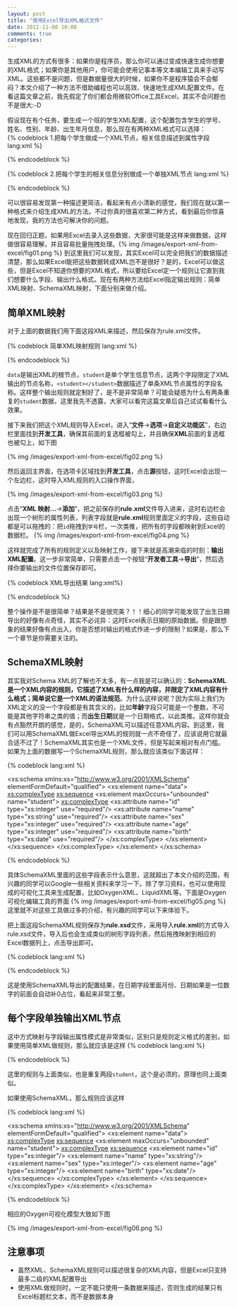 ```yaml
---
layout: post
title: "使用Excel导出XML格式文件"
date: 2012-11-08 10:08
comments: true
categories: 
---
```

生成XML的方式有很多：如果你是程序员，那么你可以通过变成快速生成你想要的XML格式；如果你是其他用户，你可能会使用记事本等文本编辑工具来手动写XML。这些都不是问题，但是数据量很大的时候，如果你不是程序猿会不会郁闷？<!--more-->本文介绍了一种方法不借助编程也可以高效、快速地生成XML配置文件。在看这篇文章之前，我先假定了你们都会用微软Office工具Excel，其实不会问题也不是很大:-D  

假设现在有个任务，要生成一个班的学生XML配置，这个配置包含学生的学号、姓名、性别、年龄、出生年月信息，那么现在有两种XML格式可以选择：  
{% codeblock 1.把每个学生做成一个XML节点，相关信息描述到属性字段 lang:xml %}
<student id="" name="" sex="" age="" birth=""/>

{% endcodeblock %}

{% codeblock 2.把每个学生的相关信息分别做成一个单独XML节点 lang:xml %}
<student>
	<id></id>
	<name></name>
	<sex></sex>
	<age></age>
	<birth></birth>
</student>

{% endcodeblock %}

可以很容易发现第一种描述更简洁，看起来有点小清新的感觉，我们现在就以第一种格式来介绍生成XML的方法。不过你真的很喜欢第二种方式，看到最后你惊喜地发现，我的方法也可解决你的问题。


现在回归正题，如果用Excel去录入这些数据，大家很可能是这样来做数据，这样做很容易理解，并且容易批量拖拽处理。{% img /images/export-xml-from-excel/fig01.png %}
到这里我们可以发现，其实Excel可以完全把我们的数据描述清楚，那么如果Excel能把这些数据转成XML岂不是很好？是的，Excel可以做这些，但是Excel不知道你想要的XML格式，所以要给Excel定一个规则让它直到我们想要什么字段、输出什么格式。现在有两种方法给Excel指定输出规则：简单XML映射、SchemaXML映射，下面分别来做介绍。  

## 简单XML映射
对于上面的数据我们用下面这段XML来描述，然后保存为rule.xml文件。

{% codeblock 简单XML映射规则 lang:xml %}
<data>
	<student id="" name="" sex="" age="" birth=""/>
	<student id="" name="" sex="" age="" birth=""/>
</data>

{% endcodeblock %}

<code>data</code>是输出XML的根节点，<code>student</code>是单个学生信息节点，这两个字段限定了XML输出的节点名称，<code>&lt;student&gt;&lt;/student&gt;</code>数据描述了单条XML节点属性的字段名称。这样整个输出规则就定制好了，是不是非常简单？可能会疑惑为什么有两条重复的<code>student</code>数据，这里我先不透露，大家可以看完这篇文章后自己试试看看什么效果。

接下来我们把这个XML规则导入Excel，进入“**文件**->**选项**->**自定义功能区**”，右边栏里面找到**开发工具**，确保其前面的复选框被勾上，并且确保**XML**前面的复选框也被勾上，如下图

{% img /images/export-xml-from-excel/fig02.png %}

然后返回主界面，在选项卡区域找到**开发工具**，点击**源**按钮，这时Excel会出现一个左边栏，这时导入XML规则的入口操作界面，

{% img /images/export-xml-from-excel/fig03.png %}

点击“**XML 映射...**->**添加**”，把之前保存的**rule.xml**文件导入进来，这时右边栏会出现一个树形的属性列表，列表字段就是**rule.xml**规则里面定义的字段，这些自动都是可以拖拽的：把<code>id</code>拖拽到<code>学号</code>栏，一次类推，把所有的字段都映射到Excel的数据栏。
{% img /images/export-xml-from-excel/fig04.png %}

这样就完成了所有的规则定义以及映射工作，接下来就是高潮来临的时刻：**输出XML配置**。这一步非常简单，只需要点击一个按钮“**开发者工具**->**导出**”，然后选择你要输出的文件位置保存即可。

{% codeblock XML导出结果 lang:xml%}
<?xml version="1.0" encoding="UTF-8" standalone="yes"?>
<data>
	<student id="5325035" name="name::01" sex="0" major="21" birth="33349"/>
	<student id="5325036" name="name::02" sex="1" major="22" birth="33208"/>
	<student id="5325037" name="name::03" sex="0" major="20" birth="33744"/>
	<student id="5325038" name="name::04" sex="0" major="20" birth="33914"/>
	<student id="5325039" name="name::05" sex="0" major="21" birth="33398"/>
	<student id="5325040" name="name::06" sex="1" major="21" birth="33403"/>
	<student id="5325041" name="name::07" sex="1" major="21" birth="33366"/>
	<student id="5325042" name="name::08" sex="0" major="23" birth="32712"/>
	<student id="5325043" name="name::09" sex="1" major="21" birth="33536"/>
	<student id="5325044" name="name::10" sex="1" major="20" birth="33672"/>
	<student id="5325045" name="name::11" sex="1" major="21" birth="33397"/>
</data>

{% endcodeblock %}

整个操作是不是很简单？结果是不是很完美？！！细心的同学可能发现了出生日期导出的好像有点奇怪，其实不必诧异：这时Excel表示日期的原始数据。但是跟想象的结果好像有点出入，你是否想对输出的格式作进一步的限制？如果是，那么下一个章节是你需要关注的。

## SchemaXML映射

其实我对Schema XML的了解也不太多，有一点我是可以确认的：**SchemaXML是一个XML内容的规则，它描述了XML有什么样的内容，并限定了XML内容有什么格式；简单说它是一个XML的语法规范**。为什么这样说呢？因为实际上我们为XML定义的没一个字段都是有其含义的，比如**年龄**字段只可能是一个整数，不可能是其他字符串之类的值；而**出生日期**就是一个日期格式，以此类推。这样你就会有点豁然开朗的感觉，是的，SchemaXML可以描述任意XML内容。到这里，我们可以用SchemaXML做Excel导出XML的规则就一点不奇怪了，应该说用它就最合适不过了！SchemaXML其实也是一个XML文件，但是写起来相对有点门槛。如果为上面的数据写一个SchemaXML规则，那么就应该类似下面这样：

{% codeblock lang:xml %}
<?xml version="1.0" encoding="UTF-8"?>
<xs:schema xmlns:xs="http://www.w3.org/2001/XMLSchema" elementFormDefault="qualified">
    <xs:element name="data">
        <xs:complexType>
            <xs:sequence>
                <xs:element maxOccurs="unbounded" name="student">
                    <xs:complexType>
                        <xs:attribute name="id" type="xs:integer" use="required"/>
                        <xs:attribute name="name" type="xs:string" use="required"/>
                        <xs:attribute name="sex" type="xs:integer" use="required"/>
                        <xs:attribute name="age" type="xs:integer" use="required"/>
                        <xs:attribute name="birth" type="xs:date" use="required"/>
                    </xs:complexType>
                </xs:element>
            </xs:sequence>
        </xs:complexType>
    </xs:element>
</xs:schema>

{% endcodeblock %}

具体SchemaXML里面的这些字段表示什么意思，这就超出了本文介绍的范围，有兴趣的同学可以Google一些相关资料来学习一下。除了学习资料，也可以使用现成的可视化工具来生成配置，比如OxygenXML、LiquidXML等。下面是Oxygen可视化编辑工具的界面
{% img /images/export-xml-from-excel/fig05.png %}
这里就不对这些工具做过多的介绍，有兴趣的同学可以下来体验下。  

把上面这段SchemaXML规则保存为**rule.xsd**文件，采用导入**rule.xml**的方式导入rule.xsd文件，导入后也会生成类似的树形字段列表，然后拖拽映射到相应的Excel数据列上，点击导出即可。

{% codeblock lang:xml %}
<data>
	<student id="5325035" name="name::01" sex="0" age="21" birth="1991-04-21"/>
	<student id="5325036" name="name::02" sex="1" age="22" birth="1990-12-01"/>
	<student id="5325037" name="name::03" sex="0" age="20" birth="1992-05-20"/>
	<student id="5325038" name="name::04" sex="0" age="20" birth="1992-11-06"/>
	<student id="5325039" name="name::05" sex="0" age="21" birth="1991-06-09"/>
	<student id="5325040" name="name::06" sex="1" age="21" birth="1991-06-14"/>
	<student id="5325041" name="name::07" sex="1" age="21" birth="1991-05-08"/>
	<student id="5325042" name="name::08" sex="0" age="23" birth="1989-07-23"/>
	<student id="5325043" name="name::09" sex="1" age="21" birth="1991-10-25"/>
	<student id="5325044" name="name::10" sex="1" age="20" birth="1992-03-09"/>
	<student id="5325045" name="name::11" sex="1" age="21" birth="1991-06-08"/>
</data>

{% endcodeblock %}

这是使用SchemaXML导出的配置结果，在日期字段里面月份、日期如果是一位数字的前面会自动补0占位，看起来非常工整。

## 每个字段单独输出XML节点
这中方式映射与字段输出属性模式是非常类似，区别只是规则定义格式的差别，如果使用简单XML做规则，那么就应该是这样
{% codeblock lang:xml %}
<data>
	<student>
		<id></id>
		<name></name>
		<sex></sex>
		<age></age>
		<birth></birth>
	</student>
	<student>
		<id></id>
		<name></name>
		<sex></sex>
		<age></age>
		<birth></birth>
	</student>
</data>

{% endcodeblock %}

这里的规则与上面类似，也是重复两段<code>student</code>，这个是必须的，原理也同上面类似。

如果使用SchemaXML，那么规则应该这样

{% codeblock lang:xml %}
<?xml version="1.0" encoding="UTF-8"?>
<xs:schema xmlns:xs="http://www.w3.org/2001/XMLSchema" elementFormDefault="qualified">
    <xs:element name="data">
        <xs:complexType>
            <xs:sequence>
                <xs:element maxOccurs="unbounded" name="student">
                    <xs:complexType>
                        <xs:sequence>
                            <xs:element name="id" type="xs:integer"/>
                            <xs:element name="name" type="xs:string"/>
                            <xs:element name="sex" type="xs:integer"/>
                            <xs:element name="age" type="xs:integer"/>
                            <xs:element name="birth" type="xs:date"/>
                        </xs:sequence>
                    </xs:complexType>
                </xs:element>
            </xs:sequence>
        </xs:complexType>
    </xs:element>
</xs:schema>

{% endcodeblock %}

相应的Oxygen可视化模型大致如下图

{% img /images/export-xml-from-excel/fig06.png %}

## 注意事项

* 虽然XML、SchemaXML规则可以描述很复杂的XML内容，但是Excel只支持最多二级的XML配置导出
* 使用XML做规则时，一定不能只使用一条数据来描述，否则生成的结果只有Excel标题栏文本，而不是数据本身


